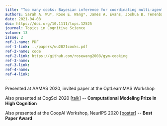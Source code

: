 ```yaml
---
title: "Too many cooks: Bayesian inference for coordinating multi-agent collaboration"
authors: Sarah A. Wu*, Rose E. Wang*, James A. Evans, Joshua B. Tenenbaum, David C. Parkes, and Max Kleiman-Weiner
date: 2021-04-08
doi: https://doi.org/10.1111/tops.12525
journal: Topics in Cognitive Science
volume: 13
issue: 2
ref-1-name: PDF
ref-1-link: ../papers/wu2021cooks.pdf
ref-2-name: code
ref-2-link: https://github.com/rosewang2008/gym-cooking
ref-3-name:
ref-3-link:
ref-4-name:
ref-4-link:
---
```


Presented at AAMAS 2020, invited paper at the OptLearnMAS Workshop

Also presented at CogSci 2020 [<a href="https://www.youtube.com/watch?v=gTbMkfOvMY4" target="_blank">talk</a>] -- __Computational Modeling Prize in High Cognition__

Also presented at the CoopAI Workshop, NeurIPS 2020 [<a href="../papers/wu2021cooks_poster.pdf" target="_blank">poster</a>] -- __Best Paper Award__
